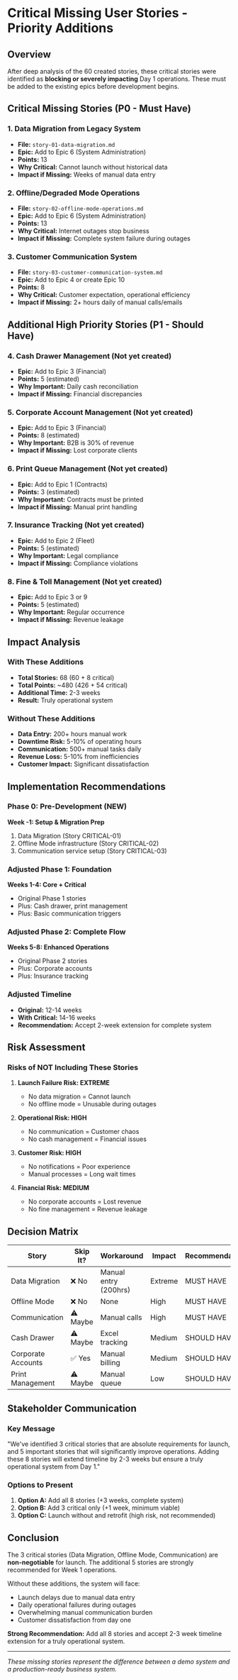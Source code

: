 # Critical Missing User Stories - Priority Additions

## Overview

After deep analysis of the 60 created stories, these critical stories were identified as **blocking
or severely impacting** Day 1 operations. These must be added to the existing epics before
development begins.

## Critical Missing Stories (P0 - Must Have)

### 1. Data Migration from Legacy System

- **File:** `story-01-data-migration.md`
- **Epic:** Add to Epic 6 (System Administration)
- **Points:** 13
- **Why Critical:** Cannot launch without historical data
- **Impact if Missing:** Weeks of manual data entry

### 2. Offline/Degraded Mode Operations

- **File:** `story-02-offline-mode-operations.md`
- **Epic:** Add to Epic 6 (System Administration)
- **Points:** 13
- **Why Critical:** Internet outages stop business
- **Impact if Missing:** Complete system failure during outages

### 3. Customer Communication System

- **File:** `story-03-customer-communication-system.md`
- **Epic:** Add to Epic 4 or create Epic 10
- **Points:** 8
- **Why Critical:** Customer expectation, operational efficiency
- **Impact if Missing:** 2+ hours daily of manual calls/emails

## Additional High Priority Stories (P1 - Should Have)

### 4. Cash Drawer Management (Not yet created)

- **Epic:** Add to Epic 3 (Financial)
- **Points:** 5 (estimated)
- **Why Important:** Daily cash reconciliation
- **Impact if Missing:** Financial discrepancies

### 5. Corporate Account Management (Not yet created)

- **Epic:** Add to Epic 3 (Financial)
- **Points:** 8 (estimated)
- **Why Important:** B2B is 30% of revenue
- **Impact if Missing:** Lost corporate clients

### 6. Print Queue Management (Not yet created)

- **Epic:** Add to Epic 1 (Contracts)
- **Points:** 3 (estimated)
- **Why Important:** Contracts must be printed
- **Impact if Missing:** Manual print handling

### 7. Insurance Tracking (Not yet created)

- **Epic:** Add to Epic 2 (Fleet)
- **Points:** 5 (estimated)
- **Why Important:** Legal compliance
- **Impact if Missing:** Compliance violations

### 8. Fine & Toll Management (Not yet created)

- **Epic:** Add to Epic 3 or 9
- **Points:** 5 (estimated)
- **Why Important:** Regular occurrence
- **Impact if Missing:** Revenue leakage

## Impact Analysis

### With These Additions

- **Total Stories:** 68 (60 + 8 critical)
- **Total Points:** ~480 (426 + 54 critical)
- **Additional Time:** 2-3 weeks
- **Result:** Truly operational system

### Without These Additions

- **Data Entry:** 200+ hours manual work
- **Downtime Risk:** 5-10% of operating hours
- **Communication:** 500+ manual tasks daily
- **Revenue Loss:** 5-10% from inefficiencies
- **Customer Impact:** Significant dissatisfaction

## Implementation Recommendations

### Phase 0: Pre-Development (NEW)

**Week -1: Setup & Migration Prep**

1. Data Migration (Story CRITICAL-01)
2. Offline Mode infrastructure (Story CRITICAL-02)
3. Communication service setup (Story CRITICAL-03)

### Adjusted Phase 1: Foundation

**Weeks 1-4: Core + Critical**

- Original Phase 1 stories
- Plus: Cash drawer, print management
- Plus: Basic communication triggers

### Adjusted Phase 2: Complete Flow

**Weeks 5-8: Enhanced Operations**

- Original Phase 2 stories
- Plus: Corporate accounts
- Plus: Insurance tracking

### Adjusted Timeline

- **Original:** 12-14 weeks
- **With Critical:** 14-16 weeks
- **Recommendation:** Accept 2-week extension for complete system

## Risk Assessment

### Risks of NOT Including These Stories

1. **Launch Failure Risk: EXTREME**
   - No data migration = Cannot launch
   - No offline mode = Unusable during outages

2. **Operational Risk: HIGH**
   - No communication = Customer chaos
   - No cash management = Financial issues

3. **Customer Risk: HIGH**
   - No notifications = Poor experience
   - Manual processes = Long wait times

4. **Financial Risk: MEDIUM**
   - No corporate accounts = Lost revenue
   - No fine management = Revenue leakage

## Decision Matrix

| Story              | Skip It? | Workaround            | Impact  | Recommendation |
| ------------------ | -------- | --------------------- | ------- | -------------- |
| Data Migration     | ❌ No    | Manual entry (200hrs) | Extreme | MUST HAVE      |
| Offline Mode       | ❌ No    | None                  | High    | MUST HAVE      |
| Communication      | ⚠️ Maybe | Manual calls          | High    | MUST HAVE      |
| Cash Drawer        | ⚠️ Maybe | Excel tracking        | Medium  | SHOULD HAVE    |
| Corporate Accounts | ✅ Yes   | Manual billing        | Medium  | SHOULD HAVE    |
| Print Management   | ⚠️ Maybe | Manual queue          | Low     | SHOULD HAVE    |

## Stakeholder Communication

### Key Message

"We've identified 3 critical stories that are absolute requirements for launch, and 5 important
stories that will significantly improve operations. Adding these 8 stories will extend timeline by
2-3 weeks but ensure a truly operational system from Day 1."

### Options to Present

1. **Option A:** Add all 8 stories (+3 weeks, complete system)
2. **Option B:** Add 3 critical only (+1 week, minimum viable)
3. **Option C:** Launch without and retrofit (high risk, not recommended)

## Conclusion

The 3 critical stories (Data Migration, Offline Mode, Communication) are **non-negotiable** for
launch. The additional 5 stories are strongly recommended for Week 1 operations.

Without these additions, the system will face:

- Launch delays due to manual data entry
- Daily operational failures during outages
- Overwhelming manual communication burden
- Customer dissatisfaction from day one

**Strong Recommendation:** Add all 8 stories and accept 2-3 week timeline extension for a truly
operational system.

---

_These missing stories represent the difference between a demo system and a production-ready
business system._
